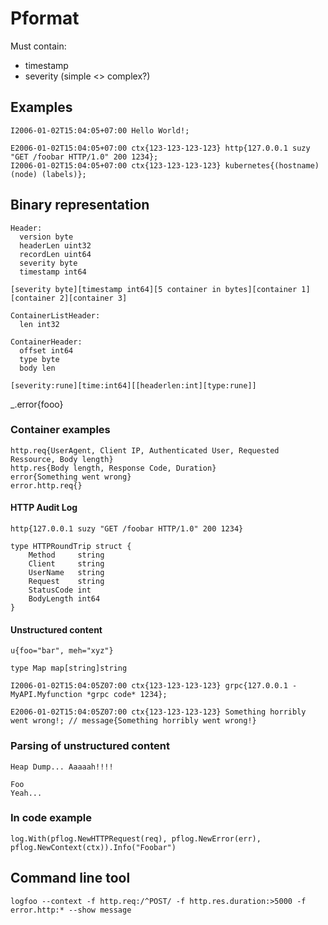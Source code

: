 # Pformat

Must contain:
- timestamp
- severity (simple <> complex?)

## Examples

```
I2006-01-02T15:04:05+07:00 Hello World!;

E2006-01-02T15:04:05+07:00 ctx{123-123-123-123} http{127.0.0.1 suzy "GET /foobar HTTP/1.0" 200 1234};
I2006-01-02T15:04:05+07:00 ctx{123-123-123-123} kubernetes{(hostname) (node) (labels)};
```


## Binary representation

```
Header:
  version byte
  headerLen uint32
  recordLen uint64
  severity byte
  timestamp int64

[severity byte][timestamp int64][5 container in bytes][container 1][container 2][container 3]

ContainerListHeader:
  len int32

ContainerHeader:
  offset int64
  type byte
  body len

[severity:rune][time:int64][[headerlen:int][type:rune]]

```

_.error{fooo}


### Container examples

```
http.req{UserAgent, Client IP, Authenticated User, Requested Ressource, Body length}
http.res{Body length, Response Code, Duration}
error{Something went wrong}
error.http.req{}

```

#### HTTP Audit Log

```
http{127.0.0.1 suzy "GET /foobar HTTP/1.0" 200 1234}

type HTTPRoundTrip struct {
    Method     string
	Client     string
	UserName   string
	Request    string
	StatusCode int
	BodyLength int64
}
```

#### Unstructured content

```
u{foo="bar", meh="xyz"}

type Map map[string]string
```

```
I2006-01-02T15:04:05Z07:00 ctx{123-123-123-123} grpc{127.0.0.1 - MyAPI.Myfunction *grpc code* 1234};

E2006-01-02T15:04:05Z07:00 ctx{123-123-123-123} Something horribly went wrong!; // message{Something horribly went wrong!}
```


### Parsing of unstructured content

```
Heap Dump... Aaaaah!!!!

Foo
Yeah...
```


### In code example

```
log.With(pflog.NewHTTPRequest(req), pflog.NewError(err), pflog.NewContext(ctx)).Info("Foobar")
```



## Command line tool

```
logfoo --context -f http.req:/^POST/ -f http.res.duration:>5000 -f error.http:* --show message
```
